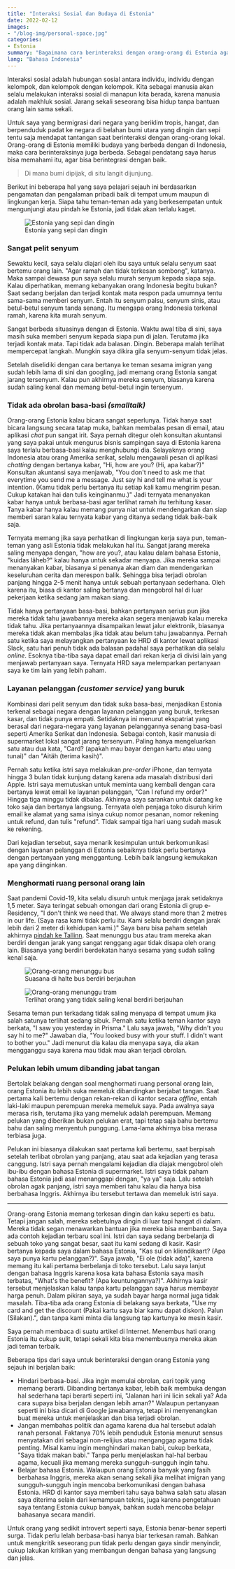 ```yaml
---
title: "Interaksi Sosial dan Budaya di Estonia"
date: 2022-02-12
images:
- "/blog-img/personal-space.jpg"
categories:
- Estonia
summary: "Bagaimana cara berinteraksi dengan orang-orang di Estonia agar bisa berintegrasi dengan baik."
lang: "Bahasa Indonesia"
---
```


Interaksi sosial adalah hubungan sosial antara individu, individu dengan kelompok, dan kelompok dengan kelompok. Kita sebagai manusia akan selalu melakukan interaksi sosial di manapun kita berada, karena manusia adalah makhluk sosial. Jarang sekali seseorang bisa hidup tanpa bantuan orang lain sama sekali.

Untuk saya yang bermigrasi dari negara yang beriklim tropis, hangat, dan berpenduduk padat ke negara di belahan bumi utara yang dingin dan sepi tentu saja mendapat tantangan saat berinteraksi dengan orang-orang lokal. Orang-orang di Estonia memiliki budaya yang berbeda dengan di Indonesia, maka cara berinteraksinya juga berbeda. Sebagai pendatang saya harus bisa memahami itu, agar bisa berintegrasi dengan baik.

> Di mana bumi dipijak, di situ langit dijunjung.

Berikut ini beberapa hal yang saya pelajari sejauh ini berdasarkan pengamatan dan pengalaman pribadi baik di tempat umum maupun di lingkungan kerja. Siapa tahu teman-teman ada yang berkesempatan untuk mengunjungi atau pindah ke Estonia, jadi tidak akan terlalu kaget.

<figure class="figure">
<img src="/blog-img/walk-from-behind.jpg" class="figure-img img-fluid" alt="Estonia yang sepi dan dingin" />
<figcaption class="figure-caption text-center">Estonia yang sepi dan dingin</figcaption>
</figure>

### Sangat pelit senyum

Sewaktu kecil, saya selalu diajari oleh ibu saya untuk selalu senyum saat bertemu orang lain. "Agar ramah dan tidak terkesan sombong", katanya. Maka sampai dewasa pun saya selalu murah senyum kepada siapa saja. Kalau diperhatikan, memang kebanyakan orang Indonesia begitu bukan? Saat sedang berjalan dan terjadi kontak mata respon pada umumnya tentu sama-sama memberi senyum. Entah itu senyum palsu, senyum sinis, atau betul-betul senyum tanda senang. Itu mengapa orang Indonesia terkenal ramah, karena kita murah senyum.

Sangat berbeda situasinya dengan di Estonia. Waktu awal tiba di sini, saya masih suka memberi senyum kepada siapa pun di jalan. Terutama jika terjadi kontak mata. Tapi tidak ada balasan. Dingin. Beberapa malah terlihat mempercepat langkah. Mungkin saya dikira gila senyum-senyum tidak jelas.

Setelah diselidiki dengan cara bertanya ke teman sesama imigran yang sudah lebih lama di sini dan googling, jadi memang orang Estonia sangat jarang tersenyum. Kalau pun akhirnya mereka senyum, biasanya karena sudah saling kenal dan memang betul-betul ingin tersenyum.

### Tidak ada obrolan basa-basi *(smalltalk)*

Orang-orang Estonia kalau bicara sangat seperlunya. Tidak hanya saat bicara langsung secara tatap muka, bahkan membalas pesan di email, atau aplikasi *chat* pun sangat irit. Saya pernah ditegur oleh konsultan akuntansi yang saya pakai untuk mengurus bisnis sampingan saya di Estonia karena saya terlalu berbasa-basi kalau menghubungi dia. Selayaknya orang Indonesia atau orang Amerika serikat, selalu mengawali pesan di aplikasi *chatting* dengan bertanya kabar, "Hi, how are you? (Hi, apa kabar?)" Konsultan akuntansi saya menjawab, "You don't need to ask me that everytime you send me a message. Just say hi and tell me what is your intention. (Kamu tidak perlu bertanya itu setiap kali kamu mengirim pesan. Cukup katakan hai dan tulis keinginanmu.)" Jadi ternyata menanyakan kabar hanya untuk berbasa-basi agar terlihat ramah itu terhitung kasar. Tanya kabar hanya kalau memang punya niat untuk mendengarkan dan siap memberi saran kalau ternyata kabar yang ditanya sedang tidak baik-baik saja.

Ternyata memang jika saya perhatikan di lingkungan kerja saya pun, teman-teman yang asli Estonia tidak melakukan hal itu. Sangat jarang mereka saling menyapa dengan, "how are you?, atau kalau dalam bahasa Estonia, "kuidas läheb?" kalau hanya untuk sekadar menyapa. Jika mereka sampai menanyakan kabar, biasanya si penanya akan diam dan mendengarkan keseluruhan cerita dan merespon balik. Sehingga bisa terjadi obrolan panjang hingga 2-5 menit hanya untuk sebuah pertanyaan sederhana. Oleh karena itu, biasa di kantor saling bertanya dan mengobrol hal di luar pekerjaan ketika sedang jam makan siang.

Tidak hanya pertanyaan basa-basi, bahkan pertanyaan serius pun jika mereka tidak tahu jawabannya mereka akan segera menjawab kalau mereka tidak tahu. Jika pertanyaannya disampaikan lewat jalur elektronik, biasanya mereka tidak akan membalas jika tidak atau belum tahu jawabannya. Pernah satu ketika saya melayangkan pertanyaan ke HRD di kantor lewat aplikasi Slack, satu hari penuh tidak ada balasan padahal saya perhatikan dia selalu *online*. Esoknya tiba-tiba saya dapat email dari rekan kerja di divisi lain yang menjawab pertanyaan saya. Ternyata HRD saya melemparkan pertanyaan saya ke tim lain yang lebih paham.

### Layanan pelanggan *(customer service)* yang buruk

Kombinasi dari pelit senyum dan tidak suka basa-basi, menjadikan Estonia terkenal sebagai negara dengan layanan pelanggan yang buruk, terkesan kasar, dan tidak punya empati. Setidaknya ini menurut ekspatriat yang berasal dari negara-negara yang layanan pelanggannya senang basa-basi seperti Amerika Serikat dan Indonesia. Sebagai contoh, kasir manusia di supermarket lokal sangat jarang tersenyum. Paling hanya mengeluarkan satu atau dua kata, "Card? (apakah mau bayar dengan kartu atau uang tunai)" dan "Aitäh (terima kasih)".

Pernah satu ketika istri saya melakukan *pre-order* iPhone, dan ternyata hingga 3 bulan tidak kunjung datang karena ada masalah distribusi dari Apple. Istri saya memutuskan untuk meminta uang kembali dengan cara bertanya lewat email ke layanan pelanggan, "Can I refund my order?" Hingga tiga minggu tidak dibalas. Akhirnya saya sarankan untuk datang ke toko saja dan bertanya langsung. Ternyata oleh penjaga toko disuruh kirim email ke alamat yang sama isinya cukup nomor pesanan, nomor rekening untuk refund, dan tulis "refund". Tidak sampai tiga hari uang sudah masuk ke rekening.

Dari kejadian tersebut, saya menarik kesimpulan untuk berkomunikasi dengan layanan pelanggan di Estonia sebaiknya tidak perlu bertanya dengan pertanyaan yang menggantung. Lebih baik langsung kemukakan apa yang diinginkan.

### Menghormati ruang personal orang lain

Saat pandemi Covid-19, kita selalu disuruh untuk menjaga jarak setidaknya 1,5 meter. Saya teringat sebuah omongan dari orang Estonia di grup e-Residency, "I don't think we need that. We always stand more than 2 metres in our life. (Saya rasa kami tidak perlu itu. Kami selalu berdiri dengan jarak lebih dari 2 meter di kehidupan kami.)" Saya baru bisa paham setelah akhirnya [pindah ke Tallinn](/personal/mencari-kerja-di-luar-negeri). Saat menunggu bus atau tram mereka akan berdiri dengan jarak yang sangat renggang agar tidak disapa oleh orang lain. Biasanya yang berdiri berdekatan hanya sesama yang sudah saling kenal saja.

<figure class="figure">
<img src="/blog-img/personal-space.jpg" class="figure-img img-fluid" alt="Orang-orang menunggu bus" />
<figcaption class="figure-caption text-center">Suasana di halte bus berdiri berjauhan</figcaption>
</figure>

<figure class="figure">
<img src="/blog-img/trammipeatus.gif" class="figure-img img-fluid" alt="Orang-orang menunggu tram" />
<figcaption class="figure-caption text-center">Terlihat orang yang tidak saling kenal berdiri berjauhan</figcaption>
</figure>

Sesama teman pun terkadang tidak saling menyapa di tempat umum jika salah satunya terlihat sedang sibuk. Pernah satu ketika teman kantor saya berkata, "I saw you yesterday in Prisma." Lalu saya jawab, "Why didn't you say hi to me?" Jawaban dia, "You looked busy with your stuff. I didn't want to bother you." Jadi menurut dia kalau dia menyapa saya, dia akan mengganggu saya karena mau tidak mau akan terjadi obrolan.

### Pelukan lebih umum dibanding jabat tangan

Bertolak belakang dengan soal menghormati ruang personal orang lain, orang Estonia itu lebih suka memeluk dibandingkan berjabat tangan. Saat pertama kali bertemu dengan rekan-rekan di kantor secara *offline*, entah laki-laki maupun perempuan mereka memeluk saya. Pada awalnya saya merasa risih, terutama jika yang memeluk adalah perempuan. Memang pelukan yang diberikan bukan pelukan erat, tapi tetap saja bahu bertemu bahu dan saling menyentuh punggung. Lama-lama akhirnya bisa merasa terbiasa juga.

Pelukan ini biasanya dilakukan saat pertama kali bertemu, saat berpisah setelah terlibat obrolan yang panjang, atau saat ada kejadian yang terasa canggung. Istri saya pernah mengalami kejadian dia diajak mengobrol oleh ibu-ibu dengan bahasa Estonia di supermarket. Istri saya tidak paham bahasa Estonia jadi asal menanggapi dengan, "ya ya" saja. Lalu setelah obrolan agak panjang, istri saya memberi tahu kalau dia hanya bisa berbahasa Inggris. Akhirnya ibu tersebut tertawa dan memeluk istri saya.

<hr class="border-2 border-top" />

Orang-orang Estonia memang terkesan dingin dan kaku seperti es batu. Tetapi jangan salah, mereka sebetulnya dingin di luar tapi hangat di dalam. Mereka tidak segan menawarkan bantuan jika mereka bisa membantu. Saya ada contoh kejadian terbaru soal ini. Istri dan saya sedang berbelanja di sebuah toko yang sangat besar, saat itu kami sedang di kasir. Kasir bertanya kepada saya dalam bahasa Estonia, "Kas sul on kliendikaart? (Apa saya punya kartu pelanggan?)". Saya jawab, "Ei ole (tidak ada)", karena memang itu kali pertama berbelanja di toko tersebut. Lalu saya lanjut dengan bahasa Inggris karena kosa kata bahasa Estonia saya masih terbatas, "What's the benefit? (Apa keuntungannya?)". Akhirnya kasir tersebut menjelaskan kalau tanpa kartu pelanggan saya harus membayar harga penuh. Dalam pikiran saya, ya sudah bayar harga normal juga tidak masalah. Tiba-tiba ada orang Estonia di belakang saya berkata, "Use my card and get the discount (Pakai kartu saya biar kamu dapat diskon). Palun (Silakan).", dan tanpa kami minta dia langsung tap kartunya ke mesin kasir.

Saya pernah membaca di suatu artikel di Internet. Menembus hati orang Estonia itu cukup sulit, tetapi sekali kita bisa menembusnya mereka akan jadi teman terbaik.

Beberapa tips dari saya untuk berinteraksi dengan orang Estonia yang sejauh ini berjalan baik:
- Hindari berbasa-basi. Jika ingin memulai obrolan, cari topik yang memang berarti. Dibanding bertanya kabar, lebih baik membuka dengan hal sederhana tapi berarti seperti ini, "Jalanan hari ini licin sekali ya? Ada cara supaya bisa berjalan dengan lebih aman?" Walaupun pertanyaan seperti ini bisa dicari di Google jawabannya, tetapi ini menyenangkan buat mereka untuk menjelaskan dan bisa terjadi obrolan.
- Jangan membahas politik dan agama karena dua hal tersebut adalah ranah personal. Faktanya 70% lebih penduduk Estonia menurut sensus menyatakan diri sebagai non-relijius atau menganggap agama tidak penting. Misal kamu ingin menghindari makan babi, cukup berkata, "Saya tidak makan babi." Tanpa perlu menjelaskan hal-hal berbau agama, kecuali jika memang mereka sungguh-sungguh ingin tahu.
- Belajar bahasa Estonia. Walaupun orang Estonia banyak yang fasih berbahasa Inggris, mereka akan senang sekali jika melihat imigran yang sungguh-sungguh ingin mencoba berkomunikasi dengan bahasa Estonia. HRD di kantor saya memberi tahu saya bahwa salah satu alasan saya diterima selain dari kemampuan teknis, juga karena pengetahuan saya tentang Estonia cukup banyak, bahkan sudah mencoba belajar bahasanya secara mandiri.

Untuk orang yang sedikit introvert seperti saya, Estonia benar-benar seperti surga. Tidak perlu lelah berbasa-basi hanya biar terkesan ramah. Bahkan untuk mengkritik seseorang pun tidak perlu dengan gaya sindir menyindir, cukup lakukan kritikan yang membangun dengan bahasa yang langsung dan jelas.
